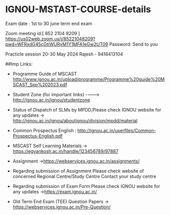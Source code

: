 # IGNOU-MSTAST-COURSE-details
Exam date : 1st to 30 june term end exam


Zoom meeting id:[ 852 2104 8209 ]  https://us02web.zoom.us/j/85221048209?pwd=WFRxdG45cGtiWURyM1Y1MFA1eGw2UT09
Password: Send to you 


Practicle session 20-30 May 2024
Rajesh  - 9416413104

##Imp Links: 
- Programme Guide of MSCAST  http://www.ignou.ac.in/upload/programme/Programme%20guide%20MSCAST_Sep%202023.pdf

- Student Zone (for important links) ---->  http://ignou.ac.in/ignou/studentzone

- Status of Dispatch of SLMs by MPDD,Please check IGNOU website for any updates -> http://ignou.ac.in/ignou/aboutignou/division/mpdd/material

- Common Prospectus English : http://ignou.ac.in/userfiles/Common-Prospectus-English.pdf

- MSCAST Self Learning Materials -> https://egyankosh.ac.in/handle/123456789/97887

- Assignment  ->https://webservices.ignou.ac.in/assignments/

- Regarding submission of Assignment  Please check website of concerned Regional Centre/Study Centre Contact your study centre

- Regarding submission of Exam Form Please check IGNOU website for any updates ->https://exam.ignou.ac.in/

- Old Term End Exam (TEE) Question Papers -> https://webservices.ignou.ac.in/Pre-Question/

